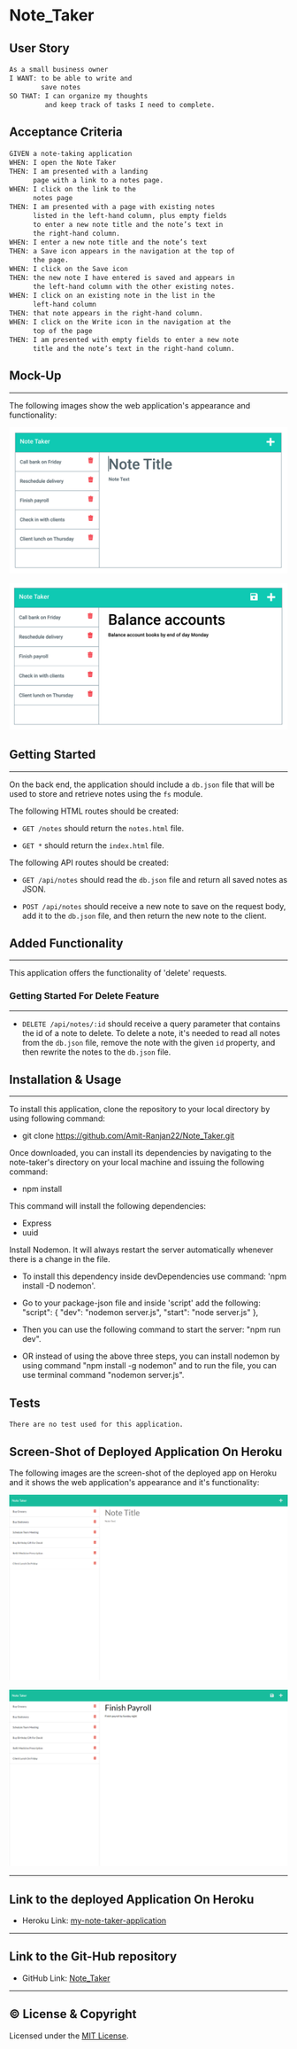 # Note_Taker

## User Story

```
As a small business owner
I WANT: to be able to write and
        save notes
SO THAT: I can organize my thoughts
         and keep track of tasks I need to complete.
```

## Acceptance Criteria

```
GIVEN a note-taking application
WHEN: I open the Note Taker
THEN: I am presented with a landing
      page with a link to a notes page.
WHEN: I click on the link to the
      notes page
THEN: I am presented with a page with existing notes
      listed in the left-hand column, plus empty fields
      to enter a new note title and the note’s text in
      the right-hand column.
WHEN: I enter a new note title and the note’s text
THEN: a Save icon appears in the navigation at the top of
      the page.
WHEN: I click on the Save icon
THEN: the new note I have entered is saved and appears in
      the left-hand column with the other existing notes.
WHEN: I click on an existing note in the list in the
      left-hand column
THEN: that note appears in the right-hand column.
WHEN: I click on the Write icon in the navigation at the
      top of the page
THEN: I am presented with empty fields to enter a new note
      title and the note’s text in the right-hand column.
```

## Mock-Up

---

The following images show the web application's appearance and functionality:

![Existing notes are listed in the left-hand column with empty fields on the right-hand side for the new note’s title and text.](public/assets/Mock-Up/11-express-homework-demo-01.png)

![Note titled “Balance accounts” reads, “Balance account books by end of day Monday,” with other notes listed on the left.](public/assets/Mock-Up/11-express-homework-demo-02.png)

## Getting Started

---

On the back end, the application should include a `db.json` file that will be used to store and retrieve notes using the `fs` module.

The following HTML routes should be created:

- `GET /notes` should return the `notes.html` file.

- `GET *` should return the `index.html` file.

The following API routes should be created:

- `GET /api/notes` should read the `db.json` file and return all saved notes as JSON.

- `POST /api/notes` should receive a new note to save on the request body, add it to the `db.json` file, and then return the new note to the client.

## Added Functionality

---

This application offers the functionality of 'delete' requests.

### Getting Started For Delete Feature

---

- `DELETE /api/notes/:id` should receive a query parameter that contains the id of a note to delete. To delete a note, it's needed to read all notes from the `db.json` file, remove the note with the given `id` property, and then rewrite the notes to the `db.json` file.

## Installation & Usage

---

To install this application, clone the repository to your local directory by using following command:

- git clone https://github.com/Amit-Ranjan22/Note_Taker.git

Once downloaded, you can install its dependencies by navigating to the note-taker's directory on your local machine and issuing the following command:

- npm install

This command will install the following dependencies:

- Express
- uuid

Install Nodemon. It will always restart the server automatically whenever there is a change in the file.

- To install this dependency inside devDependencies use command: 'npm install -D nodemon'.

- Go to your package-json file and inside 'script' add the following: "script": {
  "dev": "nodemon server.js",
  "start": "node server.js"
  },

- Then you can use the following command to start the server: "npm run dev".

- OR instead of using the above three steps, you can install nodemon by using command "npm install -g nodemon" and to run the file, you can use terminal command "nodemon server.js".

## Tests

```
There are no test used for this application.
```

## Screen-Shot of Deployed Application On Heroku

The following images are the screen-shot of the deployed app on Heroku and it shows the web application's appearance and it's functionality:

![Existing notes are listed in the left-hand column with empty fields on the right-hand side for the new note’s title and text.](deployed-app-screenshot/note-taker-screenshot-1.png)

![Note titled “Finish Payroll” reads, “Finish payroll by Sunday night” with other notes listed on the left.](deployed-app-screenshot/note-taker-screenshot-2.png)

---

## Link to the deployed Application On Heroku

- Heroku Link: [my-note-taker-application](https://my-note-taker-application.herokuapp.com/)

---

## Link to the Git-Hub repository

- GitHub Link: [
  Note_Taker](https://github.com/Amit-Ranjan22/Note_Taker.git)

---

## ©️ License & Copyright

Licensed under the [MIT License](License-Copyright/LICENSE).
